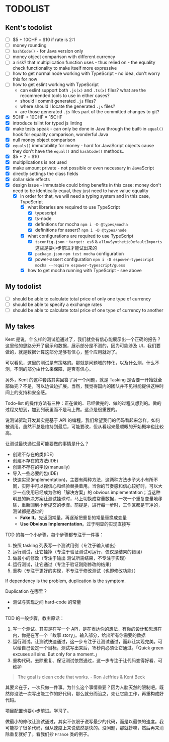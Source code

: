 # TODOLIST

## Kent's todolist 

* [ ] $5 + 10CHF = $10 if rate is 2:1 
* [ ] money rounding 
* [ ] `hashCode()` - for Java version only
* [ ] money object comparison with different currency
* [ ] a risk? that multiplication function uses - thus relied on - the equality check functionality to make itself more expressive 
* [ ] how to get normal node working with TypeScript - no idea, don't worry this for now  
* [ ] how to get eslint working with TypeScript
  * can eslint support both `.js(x)` and `.ts(x)` files? what are the recommended tools to use in either cases? 
  * should I commit generated `.js` files?
  * where should I locate the generated `.js` files? 
  * are those generated `.js` files part of the committed changes to git? 
* [x] 5CHF + 10CHF = 15CHF
* [x] introduce tslint for typed js linting   
* [x] make tests speak - can only be done in Java through the built-in `equal()` hook for equality comparison, wonderful Java  
* [x] null money object comparison
* [x] `equals()` immutability for money - hard for JavaScript objects cause they don't have the `equal()` and `hashCode()` methods..
* [x] $5 * 2 = $10
* [x] multiplications is not used 
* [x] make amount private - not possible or even necessary in JavaScript  
* [x] directly settings the class fields
* [x] dollar side effects
* [x] design issue - immutable could bring benefits in this case: money don't need to be identically equal, they just need to have value equality
  * [x] in order for that, we will need a typing system and in this case, TypeScript
    * [x] what libraries are required to use TypeScript
      * [x] typescript
      * [x] ts-node
      * [x] definitions for mocha `npm i -D @types/mocha`
      * [x] definitions for assert? `npm i -D @types/node` 
    * [x] what configurations are required to use TypeScript
      * [x] `tsconfig.json` - `target: es6` & `allowSyntheticDefaultImports` 这些是要小步前进才能试出来的
      * [x] `package.json` `npm test mocha` configuration
      * [x] power-assert configuration `npm i -D espower-typescript` `mocha --require espower-typescript/guess`    
    * [x] how to get mocha running with TypeScript - see above

## My todolist 

* [ ] should be able to calculate total price of only one type of currency
* [ ] should be able to specify a exchange rates 
* [ ] should be able to calculate total price of one type of currency to another 

## My takes 

Kent 是说，什么样的测试组通过了，我们就会有信心能展示出一个正确的报告？这里他的思路分开了展示和数据，展示部分是不测的，因为可能涉及 UI，我们要做的，就是数据计算这部分足够有信心，整个应用就对了。

可以看见，这里的测试是有策略的。那就是问题域的转化，以及什么测，什么不测，不测的部分由什么来保障，是否有信心。

另外，Kent 的这种套路其实回答了另一个问题，就是 Tasking 是否要一开始就全部做完？不是，可以边做边扩展。当然，我觉得国内的团队并不见得能提供这种时间上的支持和安全感。

Todo-list 的操作方法有三种：正在做的、已经做完的、做的过程又想到的。做的过程又想到，加到列表里而不是马上做。这点是很重要的。

说测试驱动开发其实是基于 API 的编程，我们希望我们的代码看起来怎样，如何被调用。虽然不总是维持到最后，可能要改，但从看起来最顺眼的开始概率也比较高。

让测试最快通过最可能要做的事情是什么？

* 创建不存在的类(IDE)
* 创建不存在的方法(IDE)
* 创建不存在的字段(manually)
* 导入一些必要的包(IDE)
* 快速实现(implementation)，主要有两种方法，这两种方法步子大小有所不同，实际中可以视信心和经验替换着用。当你的节奏感和信心较好时，可以大步一点使用已经成为你的「解决方案」的 obvious implementation；当这种明显的解决方案让测试挂球时，马上切换成常量数据，一次一个重复变量地移除，重新回到小步提交的步骤。前提是，进行每一步时，工作区都是干净的，测试都是通过的
  * **Fake It**。先返回常量，再逐渐把重复的常量替换成变量
  * **Use Obvious Implementation**。过于明显的实现直接写

TDD 的每一个小步骤，每个步骤都专注于一件事：

1. 按照 tasking 列表写一个测试用例（专注于输入输出）
2. 运行测试，让它挂掉（专注于验证测试可运行，仅仅是结果的错误）
3. 做最小的修改（专注于输出 测试所需结果，不专注于实现）
4. 运行测试，让它通过（专注于验证刚刚修改的结果）
5. 重构（专注于更好的实现，不专注于修改测试（也即修改功能））

If dependency is the problem, duplication is the symptom.

Duplication 在哪里？

* 测试与实现之间 hard-code 的常量
* 

TDD 的一般步骤，教主原话：

1. 写一个测试。其实是在写一个 API，是在表达你的想法，有你的设计和思想在内，你是在写一个「故事 story」。输入部分，给出所有你需要的数据
2. 运行测试。让测试快速通过，这一步专注于让测试通过，而非让实现完美。可以给自己设定一个目标，测试写出来后，15秒内必须让它通过。「Quick green excuses all sins. But only for a moment.」
3. 重构代码。去除重复、保证测试依然通过，这一步专注于让代码变得好看、可维护

> The goal is clean code that works. - Ron Jeffries & Kent Beck

其要义在于，一次只做一件事。为什么这个事情重要？因为人脑天然的限制吧。既然你没法一次写出能工作的好代码，那么就分而治之，先让它能工作，再重构成好代码。

项目配置也要小步前进。学习了。

做最小的修改让测试通过，其实不仅限于说写最少的代码，而是以最快的速度。我可能抄了很多代码，但从速度上来说依然是快的。没问题，那就抄嘛，然后再来消除重复就好了。看我们抄 `France` 类的例子。